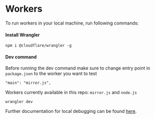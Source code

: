 # Workers

To run workers in your local machine, run following commands:

#### Install Wrangler

```
npm i @cloudflare/wrangler -g
```

#### Dev command

Before running the dev command make sure to change entry point in `package.json` to the worker you want to test

```
"main": "mirror.js",
```
Workers currently available in this repo:
`mirror.js` and `node.js`

```
wrangler dev
```


Further documentation for local debugging can be found [here](https://developers.cloudflare.com/workers/learning/debugging-workers#local-testing-with-wrangler-dev).

